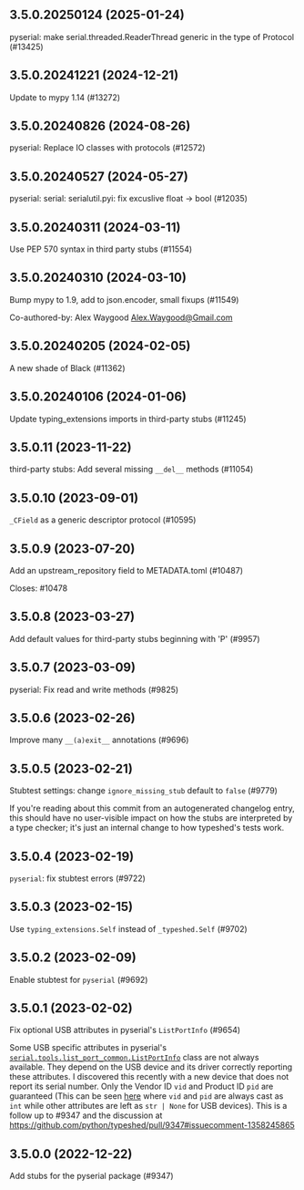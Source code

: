 ## 3.5.0.20250124 (2025-01-24)

pyserial: make serial.threaded.ReaderThread generic in the type of Protocol (#13425)

## 3.5.0.20241221 (2024-12-21)

Update to mypy 1.14 (#13272)

## 3.5.0.20240826 (2024-08-26)

pyserial: Replace IO classes with protocols (#12572)

## 3.5.0.20240527 (2024-05-27)

pyserial: serial: serialutil.pyi: fix excuslive float -> bool (#12035)

## 3.5.0.20240311 (2024-03-11)

Use PEP 570 syntax in third party stubs (#11554)

## 3.5.0.20240310 (2024-03-10)

Bump mypy to 1.9, add to json.encoder, small fixups (#11549)

Co-authored-by: Alex Waygood <Alex.Waygood@Gmail.com>

## 3.5.0.20240205 (2024-02-05)

A new shade of Black (#11362)

## 3.5.0.20240106 (2024-01-06)

Update typing_extensions imports in third-party stubs (#11245)

## 3.5.0.11 (2023-11-22)

third-party stubs: Add several missing `__del__` methods (#11054)

## 3.5.0.10 (2023-09-01)

`_CField` as a generic descriptor protocol (#10595)

## 3.5.0.9 (2023-07-20)

Add an upstream_repository field to METADATA.toml (#10487)

Closes: #10478

## 3.5.0.8 (2023-03-27)

Add default values for third-party stubs beginning with 'P' (#9957)

## 3.5.0.7 (2023-03-09)

pyserial: Fix read and write methods (#9825)

## 3.5.0.6 (2023-02-26)

Improve many `__(a)exit__` annotations (#9696)

## 3.5.0.5 (2023-02-21)

Stubtest settings: change `ignore_missing_stub` default to `false` (#9779)

If you're reading about this commit from an autogenerated changelog entry, this should have no user-visible impact on how the stubs are interpreted by a type checker; it's just an internal change to how typeshed's tests work.

## 3.5.0.4 (2023-02-19)

`pyserial`: fix stubtest errors (#9722)

## 3.5.0.3 (2023-02-15)

Use `typing_extensions.Self` instead of `_typeshed.Self` (#9702)

## 3.5.0.2 (2023-02-09)

Enable stubtest for `pyserial` (#9692)

## 3.5.0.1 (2023-02-02)

Fix optional USB attributes in pyserial's `ListPortInfo` (#9654)

Some USB specific attributes in pyserial's [`serial.tools.list_port_common.ListPortInfo`](https://github.com/python/typeshed/blob/main/stubs/pyserial/serial/tools/list_ports_common.pyi#L11-L24) class are not always available. They depend on the USB device and its driver correctly reporting these attributes. I discovered this recently with a new device that does not report its serial number. Only the Vendor ID `vid` and Product ID `pid` are guaranteed (This can be seen [here](https://github.com/pyserial/pyserial/blob/master/serial/tools/list_ports_linux.py#L52-L62) where `vid` and `pid` are always cast as `int` while other attributes are left as `str | None` for USB devices).
This is a follow up to #9347 and the discussion at https://github.com/python/typeshed/pull/9347#issuecomment-1358245865

## 3.5.0.0 (2022-12-22)

Add stubs for the pyserial package (#9347)

